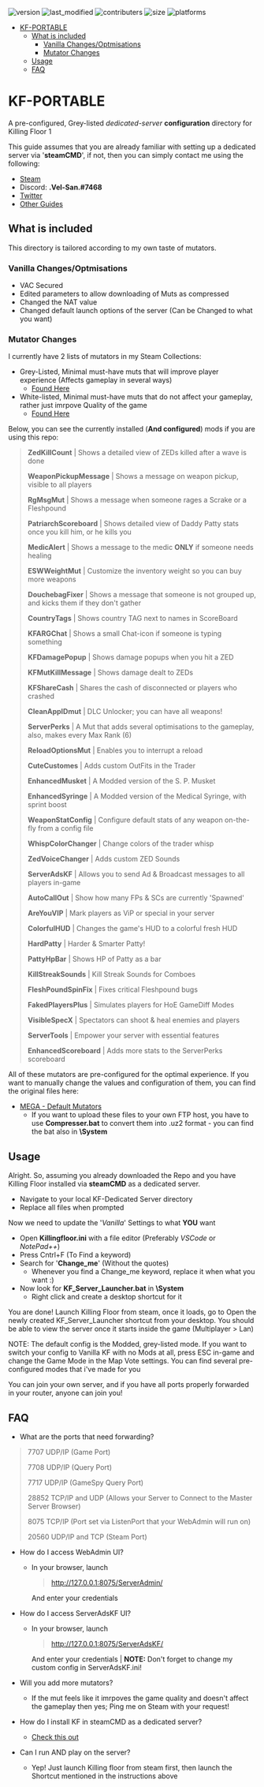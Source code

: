 ![version](https://img.shields.io/badge/Version-5.6-yellow?style=flat-square) ![last_modified](https://img.shields.io/github/last-commit/vel-san/kf-portable/master?style=flat-square) ![contributers](https://img.shields.io/github/contributors/vel-san/kf-portable?style=flat-square) ![size](https://img.shields.io/github/repo-size/vel-san/kf-portable?color=violet&style=flat-square) ![platforms](https://img.shields.io/badge/Platforms-Windows-blue?style=flat-square)

- [KF-PORTABLE](#kf-portable)
  - [What is included](#what-is-included)
    - [Vanilla Changes/Optmisations](#vanilla-changesoptmisations)
    - [Mutator Changes](#mutator-changes)
  - [Usage](#usage)
  - [FAQ](#faq)

# KF-PORTABLE

A pre-configured, Grey-listed *dedicated-server* **configuration** directory for Killing Floor 1

This guide assumes that you are already familiar with setting up a dedicated server via '**steamCMD**', if not, then you can simply contact me using the following:

- [Steam](https://steamcommunity.com/id/Vel-San/)
- Discord: **.Vel-San.#7468**
- [Twitter](https://twitter.com/Vel__San)
- [Other Guides](https://steamcommunity.com/id/Vel-San/myworkshopfiles/?section=guides&appid=1250)

## What is included

This directory is tailored according to my own taste of mutators.

### Vanilla Changes/Optmisations

- VAC Secured
- Edited parameters to allow downloading of Muts as compressed
- Changed the NAT value
- Changed default launch options of the server (Can be Changed to what you want)

### Mutator Changes

I currently have 2 lists of mutators in my Steam Collections:

- Grey-Listed, Minimal must-have muts that will improve player experience (Affects gameplay in several ways)
  - [Found Here](https://steamcommunity.com/sharedfiles/filedetails/?id=1913521033)
- White-listed, Minimal must-have muts that do not affect your gameplay, rather just imrpove Quality of the game
  - [Found Here](https://steamcommunity.com/sharedfiles/filedetails/?id=1490172785)

Below, you can see the currently installed (**And configured**) mods if you are using this repo:

>**ZedKillCount** | Shows a detailed view of ZEDs killed after a wave is done
>
>**WeaponPickupMessage** | Shows a message on weapon pickup, visible to all players
>
>**RgMsgMut** | Shows a message when someone rages a Scrake or a Fleshpound
>
>**PatriarchScoreboard** | Shows detailed view of Daddy Patty stats once you kill him, or he kills you
>
>**MedicAlert** | Shows a message to the medic **ONLY** if someone needs healing
>
>**ESWWeightMut** | Customize the inventory weight so you can buy more weapons
>
>**DouchebagFixer** | Shows a message that someone is not grouped up, and kicks them if they don't gather
>
>**CountryTags** | Shows country TAG next to names in ScoreBoard
>
>**KFARGChat** | Shows a small Chat-icon if someone is typing something
>
>**KFDamagePopup** | Shows damage popups when you hit a ZED
>
>**KFMutKillMessage** | Shows damage dealt to ZEDs
>
>**KFShareCash** | Shares the cash of disconnected or players who crashed
>
>**CleanAppIDmut** | DLC Unlocker; you can have all weapons!
>
>**ServerPerks** | A Mut that adds several optimisations to the gameplay, also, makes every Max Rank (6)
>
>**ReloadOptionsMut** | Enables you to interrupt a reload
>
>**CuteCustomes** | Adds custom OutFits in the Trader
>
>**EnhancedMusket** | A Modded version of the S. P. Musket
>
>**EnhancedSyringe** | A Modded version of the Medical Syringe, with sprint boost
>
>**WeaponStatConfig** | Configure default stats of any weapon on-the-fly from a config file
>
>**WhispColorChanger** | Change colors of the trader whisp
>
>**ZedVoiceChanger** | Adds custom ZED Sounds
>
>**ServerAdsKF** | Allows you to send Ad & Broadcast messages to all players in-game
>
>**AutoCallOut** | Show how many FPs & SCs are currently 'Spawned'
>
>**AreYouVIP** | Mark players as ViP or special in your server
>
>**ColorfulHUD** | Changes the game's HUD to a colorful fresh HUD
>
>**HardPatty** | Harder & Smarter Patty!
>
>**PattyHpBar** | Shows HP of Patty as a bar
>
>**KillStreakSounds** | Kill Streak Sounds for Comboes
>
>**FleshPoundSpinFix** | Fixes critical Fleshpound bugs
>
>**FakedPlayersPlus** | Simulates players for HoE GameDiff Modes
>
>**VisibleSpecX** | Spectators can shoot & heal enemies and players
>
>**ServerTools** | Empower your server with essential features
>
>**EnhancedScoreboard** | Adds more stats to the ServerPerks scoreboard

All of these mutators are pre-configured for the optimal experience. If you want to manually change the values and configuration of them, you can find the original files here:

- [MEGA - Default Mutators](https://mega.nz/folder/YDoEmKiC#s6FGAtgh40-TvB4bHsLaMQ)
  - If you want to upload these files to your own FTP host, you have to use **Compresser.bat** to convert them into .uz2 format - you can find the bat also in **\System**

## Usage

Alright. So, assuming you already downloaded the Repo and you have Killing Floor installed via **steamCMD** as a dedicated server.

- Navigate to your local KF-Dedicated Server directory
- Replace all files when prompted

Now we need to update the '*Vanilla*' Settings to what **YOU** want

- Open **Killingfloor.ini** with a file editor (Preferably *VSCode* or *NotePad++*)
- Press Cntrl+F (To Find a keyword)
- Search for '**Change_me**' (Without the quotes)
  - Whenever you find a Change_me keyword, replace it when what you want :)
- Now look for **KF_Server_Launcher.bat** in **\System**
  - Right click and create a desktop shortcut for it

You are done! Launch Killing Floor from steam, once it loads, go to Open the newly created KF_Server_Launcher shortcut from your desktop. You should be able to view the server once it starts inside the game (Multiplayer > Lan)

NOTE: The default config is the Modded, grey-listed mode. If you want to switch your config to Vanilla KF with no Mods at all, press ESC in-game and change the Game Mode in the Map Vote settings. You can find several pre-configured modes that i've made for you

You can join your own server, and if you have all ports properly forwarded in your router, anyone can join you!

## FAQ

- What are the ports that need forwarding?

>7707 UDP/IP (Game Port)
>
>7708 UDP/IP (Query Port)
>
>7717 UDP/IP (GameSpy Query Port)
>
>28852 TCP/IP and UDP (Allows your Server to Connect to the Master Server Browser)
>
>8075 TCP/IP (Port set via ListenPort that your WebAdmin will run on)
>
>20560 UDP/IP and TCP (Steam Port)

- How do I access WebAdmin UI?
  - In your browser, launch
    ><http://127.0.0.1:8075/ServerAdmin/>

    And enter your credentials

- How do I access ServerAdsKF UI?
  - In your browser, launch
    ><http://127.0.0.1:8075/ServerAdsKF/>

    And enter your credentials | **NOTE:** Don't forget to change my custom config in ServerAdsKF.ini!

- Will you add more mutators?
  - If the mut feels like it imrpoves the game quality and doesn't affect the gameplay then yes; Ping me on Steam with your request!

- How do I install KF in steamCMD as a dedicated server?
  - [Check this out](https://wiki.tripwireinteractive.com/index.php/Dedicated_Server_%28KillingFloor%29)

- Can I run AND play on the server?
  - Yep! Just launch Killing floor from steam first, then launch the Shortcut mentioned in the instructions above
